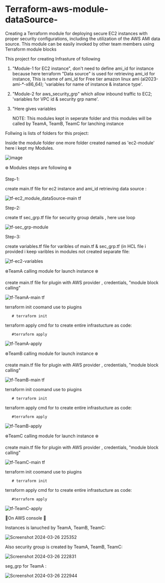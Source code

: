 # Terraform-aws-module-dataSource-
Creating a Terraform module for deploying secure EC2 instances with proper security configurations, including the utilization of the AWS AMI data source. This module can be easily invoked by other team members using Terraform module blocks

This project for creating Infrasture of following 

1. "Module-1 for EC2 instance", don't need to define ami_id for instance because here terraform "Data source" is used for retrieving ami_id for instance,
  This is name of ami_id for Free tier amazon linux ami (al2023-ami-*-x86_64); 'variables for name of instance & instance type'.

2. "Module-2 for aws_security_grp" which allow inbound traffic to EC2; 'variables for VPC id & security grp name'.

3. "Here gives variables 

   NOTE: This modules kept in seperate folder and this modules will be called by TeamA, TeamB, TeamC for lanching instance


Follwing is lists of folders for this project:

Inside the module folder one more folder created named as 'ec2-module' here i kept my Modules.

![image](https://github.com/Pratikshinde55/Terraform-aws-module-dataSource-/assets/145910708/bd7e3d76-90a6-44c4-9db9-12bc1aca5e91)

❄️ Modules steps are following ❄️

Step-1: 

create main.tf file for ec2 instance and ami_id retrieving data source :


![tf-ec2_module_dataSource-main tf](https://github.com/Pratikshinde55/Terraform-aws-module-dataSource-/assets/145910708/f80a11e9-fd2b-4037-933a-042c79919846)


Step-2:

create tf sec_grp.tf file for security group details , here use loop 

![tf-sec_grp-module](https://github.com/Pratikshinde55/Terraform-aws-module-dataSource-/assets/145910708/79923a65-b1ac-472a-a642-bbba1f9395df)

Step-3:

create variables.tf file for varibles of main.tf & sec_grp.tf (in HCL file i provided i keep varibles in modules not created separate file:

![tf-ec2-variables](https://github.com/Pratikshinde55/Terraform-aws-module-dataSource-/assets/145910708/bbc47f63-79ec-4275-8426-65bd68138e51)


❄️TeamA calling module for launch instance ❄️

create main.tf file for plugin with AWS provider , credentials, "module block calling"


![tf-TeamA-main tf](https://github.com/Pratikshinde55/Terraform-aws-module-dataSource-/assets/145910708/0b228b65-cff4-4568-81e5-128ed7b64d0a)

terraform init  coomand use to piugins 


       # terraform init

terraform apply cmd for to create entire infrastucture as code:

       #terraform apply

![tf-TeamA-apply](https://github.com/Pratikshinde55/Terraform-aws-module-dataSource-/assets/145910708/c1d47f95-db17-4f9e-9519-ff82d0614b2e)



❄️TeamB calling module for launch instance ❄️

create main.tf file for plugin with AWS provider , credentials, "module block calling"

![tf-TeamB-main tf](https://github.com/Pratikshinde55/Terraform-aws-module-dataSource-/assets/145910708/5661114d-6f2c-4211-9c7b-6c5c4c7dc2c1)


terraform init  coomand use to piugins 

       # terraform init

terraform apply cmd for to create entire infrastucture as code:

       #terraform apply

![tf-TeamB-apply](https://github.com/Pratikshinde55/Terraform-aws-module-dataSource-/assets/145910708/991b9074-d8fc-4123-8b3a-b3b0910a36fe)


❄️TeamC calling module for launch instance ❄️

create main.tf file for plugin with AWS provider , credentials, "module block calling"

![tf-TeamC-main tf](https://github.com/Pratikshinde55/Terraform-aws-module-dataSource-/assets/145910708/82bbbe04-4bf6-402c-9cea-c37fe0ac1939)

terraform init  coomand use to piugins 

       # terraform init

terraform apply cmd for to create entire infrastucture as code:

       #terraform apply
       
![tf-TeamC-apply](https://github.com/Pratikshinde55/Terraform-aws-module-dataSource-/assets/145910708/6dcfeda5-3499-414c-b988-ebfe2bc5a449)

🌟On AWS console 🌟

Instances is lanuched by TeamA, TeamB, TeamC:

![Screenshot 2024-03-26 225352](https://github.com/Pratikshinde55/Terraform-aws-module-dataSource-/assets/145910708/dc408713-a2c1-40a8-bd44-d643095927fb)


Also security group is created by TeamA, TeamB, TeamC:

![Screenshot 2024-03-26 222831](https://github.com/Pratikshinde55/Terraform-aws-module-dataSource-/assets/145910708/e199424c-f22d-46c5-8ac6-5de68a3f2e9e)


seg_grp for TeamA :

![Screenshot 2024-03-26 222944](https://github.com/Pratikshinde55/Terraform-aws-module-dataSource-/assets/145910708/a449e0aa-0d7d-4502-84ec-96820d944567)



